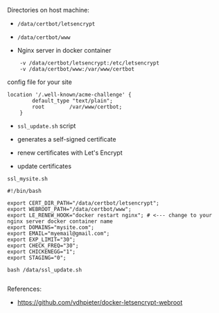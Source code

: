 
Directories on host machine:
* `/data/certbot/letsencrypt`
* `/data/certbot/www`



* Nginx server in docker container
```
    -v /data/certbot/letsencrypt:/etc/letsencrypt
    -v /data/certbot/www:/var/www/certbot
```

config file for your site 
```
location '/.well-known/acme-challenge' {
        default_type "text/plain";
        root        /var/www/certbot;
    }
```



* `ssl_update.sh` script
* generates a self-signed certificate
* renew certificates with Let's Encrypt

* update certificates

`ssl_mysite.sh`

```
#!/bin/bash

export CERT_DIR_PATH="/data/certbot/letsencrypt";
export WEBROOT_PATH="/data/certbot/www";
export LE_RENEW_HOOK="docker restart nginx"; # <--- change to your nginx server docker container name
export DOMAINS="mysite.com";
export EMAIL="myemail@gmail.com";
export EXP_LIMIT="30";
export CHECK_FREQ="30";
export CHICKENEGG="1";
export STAGING="0";

bash /data/ssl_update.sh
                  
```




References:
* https://github.com/vdhpieter/docker-letsencrypt-webroot


